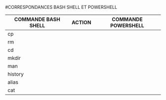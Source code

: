 #CORRESPONDANCES BASH SHELL ET POWERSHELL

| COMMANDE BASH SHELL  | ACTION  | COMMANDE POWERSHELL  |
|---|---|---|
| cp  |   |   |
| rm  |   |   |
| cd  |   |   |
| mkdir  |   |   |
| man  |   |   |
| history  |   |   |
| alias  |   |   |
| cat  |   |   |

